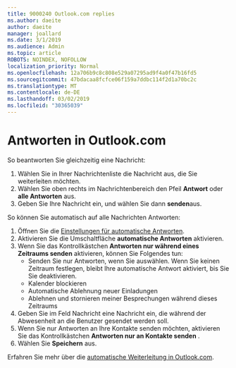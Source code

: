 ```yaml
---
title: 9000240 Outlook.com replies
ms.author: daeite
author: daeite
manager: joallard
ms.date: 3/1/2019
ms.audience: Admin
ms.topic: article
ROBOTS: NOINDEX, NOFOLLOW
localization_priority: Normal
ms.openlocfilehash: 12a706b9c8c808e529a07295ad9f4a0f47b16fd5
ms.sourcegitcommit: 47bdacaa8fcfce06f159a7ddbc114f2d1a70bc2c
ms.translationtype: MT
ms.contentlocale: de-DE
ms.lasthandoff: 03/02/2019
ms.locfileid: "30365039"
---
```

# <a name="replying-in-outlookcom"></a>Antworten in Outlook.com

So beantworten Sie gleichzeitig eine Nachricht:

1. Wählen Sie in Ihrer Nachrichtenliste die Nachricht aus, die Sie weiterleiten möchten.
2. Wählen Sie oben rechts im Nachrichtenbereich den Pfeil **Antwort** oder **alle Antworten** aus.
3. Geben Sie Ihre Nachricht ein, und wählen Sie dann **senden**aus.

So können Sie automatisch auf alle Nachrichten Antworten:

1. Öffnen Sie die [Einstellungen für automatische Antworten](https://outlook.live.com/mail/options/mail/automaticReplies/automaticRepliesOption).
2. Aktivieren Sie die Umschaltfläche **automatische Antworten** aktivieren.
3. Wenn Sie das Kontrollkästchen **Antworten nur während eines Zeitraums senden** aktivieren, können Sie Folgendes tun:
    - Senden Sie nur Antworten, wenn Sie auswählen. Wenn Sie keinen Zeitraum festlegen, bleibt Ihre automatische Antwort aktiviert, bis Sie Sie deaktivieren.
    - Kalender blockieren
    - Automatische Ablehnung neuer Einladungen
    - Ablehnen und stornieren meiner Besprechungen während dieses Zeitraums
4. Geben Sie im Feld Nachricht eine Nachricht ein, die während der Abwesenheit an die Benutzer gesendet werden soll.
5. Wenn Sie nur Antworten an Ihre Kontakte senden möchten, aktivieren Sie das Kontrollkästchen **Antworten nur an Kontakte senden** .
6. Wählen Sie **Speichern** aus.

Erfahren Sie mehr über die [automatische Weiterleitung in Outlook.com](https://support.office.com/article/14614626-9855-48dc-a986-dec81d07b1a0).